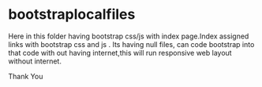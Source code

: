 # bootstraplocalfiles
Here in this folder having bootstrap css/js with index page.Index assigned links with bootstrap css and js
. Its having null files, can code bootstrap into that code with out having internet,this will run responsive web layout without internet.
            
Thank You                    

